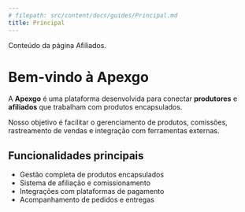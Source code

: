 ```yaml
---
# filepath: src/content/docs/guides/Principal.md
title: Principal
---
```


Conteúdo da página Afiliados.
# Bem-vindo à Apexgo

A **Apexgo** é uma plataforma desenvolvida para conectar **produtores** e **afiliados** que trabalham com produtos encapsulados.

Nosso objetivo é facilitar o gerenciamento de produtos, comissões, rastreamento de vendas e integração com ferramentas externas.

## Funcionalidades principais

- Gestão completa de produtos encapsulados
- Sistema de afiliação e comissionamento
- Integrações com plataformas de pagamento
- Acompanhamento de pedidos e entregas
